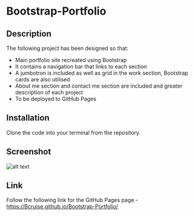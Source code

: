 # Bootstrap-Portfolio

## Description

The following project has been designed so that:

* Main portfolio site recreated using Bootstrap
* It contains a navigation bar that links to each section
* A jumbotron is included as well as grid in the work section, Bootstrap cards are also utilised
* About me section and contact me section are included and greater description of each project
* To be deployed to GitHub Pages


## Installation

Clone the code into your terminal from the repository.

## Screenshot

![alt text](https://github.com/Bcruise/Bootstrap-Portfolio/blob/main/images/Portfolio-Page.png)

## Link

Follow the following link for the GitHub Pages page - https://Bcruise.github.io/Bootstrap-Portfolio/